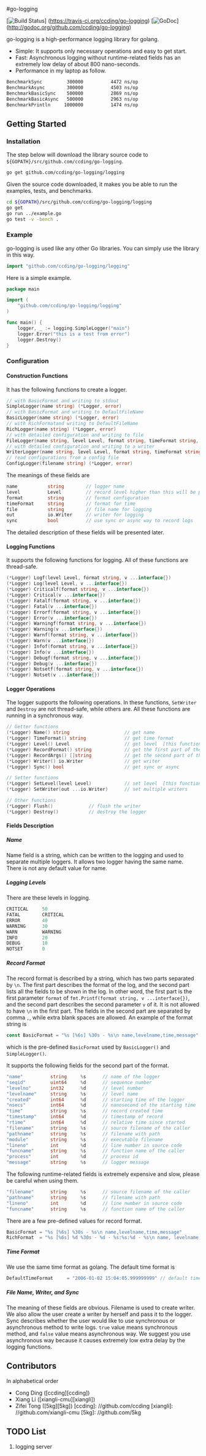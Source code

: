 #go-logging

[![Build Status](https://travis-ci.org/ccding/go-logging.svg?branch=master)]
(https://travis-ci.org/ccding/go-logging)
[![GoDoc](https://godoc.org/github.com/ccding/go-logging?status.svg)]
(http://godoc.org/github.com/ccding/go-logging)


go-logging is a high-performance logging library for golang.
* Simple: It supports only necessary operations and easy to get start.
* Fast: Asynchronous logging without runtime-related fields has an extremely
  low delay of about 800 nano-seconds.
* Performance in my laptop as follow.
```bash
BenchmarkSync		  300000	      4472 ns/op
BenchmarkAsync		  300000	      4503 ns/op
BenchmarkBasicSync	  500000	      2869 ns/op
BenchmarkBasicAsync	  500000	      2963 ns/op
BenchmarkPrintln	 1000000	      1474 ns/op
```

## Getting Started
### Installation
The step below will download the library source code to
`${GOPATH}/src/github.com/ccding/go-logging`.
```bash
go get github.com/ccding/go-logging/logging
```

Given the source code downloaded, it makes you be able to run the examples,
tests, and benchmarks.
```bash
cd ${GOPATH}/src/github.com/ccding/go-logging/logging
go get
go run ../example.go
go test -v -bench .
```

### Example
go-logging is used like any other Go libraries. You can simply use the library
in this way.
```go
import "github.com/ccding/go-logging/logging"
```

Here is a simple example.
```go
package main

import (
	"github.com/ccding/go-logging/logging"
)

func main() {
	logger, _ := logging.SimpleLogger("main")
	logger.Error("this is a test from error")
	logger.Destroy()
}
```

### Configuration
#### Construction Functions
It has the following functions to create a logger.
```go
// with BasicFormat and writing to stdout
SimpleLogger(name string) (*Logger, error)
// with BasicFormat and writing to DefaultFileName
BasicLogger(name string) (*Logger, error)
// with RichFormatand writing to DefaultFileName
RichLogger(name string) (*Logger, error)
// with detailed configuration and writing to file
FileLogger(name string, level Level, format string, timeFormat string, file string, sync bool) (*Logger, error)
// with detailed configuration and writing to a writer
WriterLogger(name string, level Level, format string, timeFormat string, out io.Writer, sync bool) (*Logger, error)
// read configurations from a config file
ConfigLogger(filename string) (*Logger, error)
```
The meanings of these fields are
```go
name           string        // logger name
level          Level         // record level higher than this will be printed
format         string        // format configuration
timeFormat     string        // format for time
file           string        // file name for logging
out            io.Writer     // writer for logging
sync           bool          // use sync or async way to record logs
```
The detailed description of these fields will be presented later.

#### Logging Functions
It supports the following functions for logging. All of these functions are
thread-safe.
```go
(*Logger) Logf(level Level, format string, v ...interface{})
(*Logger) Log(level Level, v ...interface{})
(*Logger) Criticalf(format string, v ...interface{})
(*Logger) Critical(v ...interface{})
(*Logger) Fatalf(format string, v ...interface{})
(*Logger) Fatal(v ...interface{})
(*Logger) Errorf(format string, v ...interface{})
(*Logger) Error(v ...interface{})
(*Logger) Warningf(format string, v ...interface{})
(*Logger) Warning(v ...interface{})
(*Logger) Warnf(format string, v ...interface{})
(*Logger) Warn(v ...interface{})
(*Logger) Infof(format string, v ...interface{})
(*Logger) Info(v ...interface{})
(*Logger) Debugf(format string, v ...interface{})
(*Logger) Debug(v ...interface{})
(*Logger) Notsetf(format string, v ...interface{})
(*Logger) Notset(v ...interface{})
```

#### Logger Operations
The logger supports the following operations.  In these functions, `SetWriter`
and `Destroy` are not thread-safe, while others are. All these functions are
running in a synchronous way.
```go
// Getter functions
(*Logger) Name() string                    // get name
(*Logger) TimeFormat() string              // get time format
(*Logger) Level() Level                    // get level  [this function is thread safe]
(*Logger) RecordFormat() string            // get the first part of the format
(*Logger) RecordArgs() []string            // get the second part of the format
(*Logger) Writer() io.Writer               // get writer
(*Logger) Sync() bool                      // get sync or async

// Setter functions
(*Logger) SetLevel(level Level)            // set level  [this function is thread safe]
(*Logger) SetWriter(out ...io.Writer)      // set multiple writers

// Other functions
(*Logger) Flush()             // flush the writer
(*Logger) Destroy()           // destroy the logger
```

#### Fields Description

##### Name
Name field is a string, which can be written to the logging and used to
separate multiple loggers. It allows two logger having the same name.  There
is not any default value for name.

##### Logging Levels
There are these levels in logging.
```go
CRITICAL     50
FATAL        CRITICAL
ERROR        40
WARNING      30
WARN         WARNING
INFO         20
DEBUG        10
NOTSET       0
```

##### Record Format
The record format is described by a string, which has two parts separated by
`\n`. The first part describes the format of the log, and the second part
lists all the fields to be shown in the log. In other word, the first part is
the first parameter `format` of `fmt.Printf(format string, v ...interface{})`,
and the second part describes the second parameter `v` of it. It is not
allowed to have `\n` in the first part.  The fields in the second part are
separated by comma `,`, while extra blank spaces are allowed.  An example of
the format string is
```go
const BasicFormat = "%s [%6s] %30s - %s\n name,levelname,time,message"
```
which is the pre-defined `BasicFormat` used by `BasicLogger()` and
`SimpleLogger()`.

It supports the following fields for the second part of the format.
```go
"name"          string     %s      // name of the logger
"seqid"         uint64     %d      // sequence number
"levelno"       int32      %d      // level number
"levelname"     string     %s      // level name
"created"       int64      %d      // starting time of the logger
"nsecs"         int64      %d      // nanosecond of the starting time
"time"          string     %s      // record created time
"timestamp"     int64      %d      // timestamp of record
"rtime"         int64      %d      // relative time since started
"filename"      string     %s      // source filename of the caller
"pathname"      string     %s      // filename with path
"module"        string     %s      // executable filename
"lineno"        int        %d      // line number in source code
"funcname"      string     %s      // function name of the caller
"process"       int        %d      // process id
"message"       string     %s      // logger message
```
The following runtime-related fields is extremely expensive and slow, please
be careful when using them.
```go
"filename"      string     %s      // source filename of the caller
"pathname"      string     %s      // filename with path
"lineno"        int        %d      // line number in source code
"funcname"      string     %s      // function name of the caller
```

There are a few pre-defined values for record format.
```go
BasicFormat = "%s [%6s] %30s - %s\n name,levelname,time,message"
RichFormat  = "%s [%6s] %d %30s - %d - %s:%s:%d - %s\n name, levelname, seqid, time, filename, funcname, lineno, message"
```

##### Time Format
We use the same time format as golang.  The default time format is
```go
DefaultTimeFormat     = "2006-01-02 15:04:05.999999999" // default time format
```

##### File Name, Writer, and Sync
The meaning of these fields are obvious. Filename is used to create writer.
We also allow the user create a writer by herself and pass it to the logger.
Sync describes whether the user would like to use synchronous or asynchronous
method to write logs. `true` value means synchronous method, and `false` value
means asynchronous way.  We suggest you use asynchronous way because it causes
extremely low extra delay by the logging functions.

## Contributors
In alphabetical order
* Cong Ding ([ccding][ccding])
* Xiang Li ([xiangli-cmu][xiangli])
* Zifei Tong ([5kg][5kg])
[ccding]: //github.com/ccding
[xiangli]: //github.com/xiangli-cmu
[5kg]: //github.com/5kg

## TODO List
1. logging server
